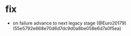 # fix

* on failure advance to next legacy stage (@Euro20179) (55e5792e668e70d6d7dc9d0a8be058e6d7a0f5ea)


